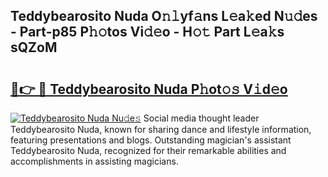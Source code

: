 ## Teddybearosito Nuda O𝚗𝚕yf𝚊ns L𝚎a𝚔ed N𝚞𝚍es - Part-p85 P𝚑𝚘tos Vi𝚍𝚎o - H𝚘𝚝 Part L𝚎a𝚔s sQZoM

# <h2><a href="http://kf7nt7v.oniu.top/?m=Teddybearosito+Nuda">🔗👉 🔴 Teddybearosito Nuda P𝚑ot𝚘𝚜 V𝚒d𝚎o</a></h2>

[![Teddybearosito Nuda Nu𝚍e𝚜](https://i.imgur.com/0qMVB7G.gif)](http://kf7nt7v.oniu.top/?m=Teddybearosito+Nuda)
Social media thought leader Teddybearosito Nuda, known for sharing dance and lifestyle information, featuring presentations and blogs. Outstanding magician's assistant Teddybearosito Nuda, recognized for their remarkable abilities and accomplishments in assisting magicians.  
